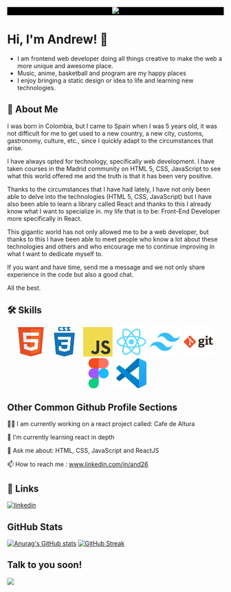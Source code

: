 
<div align="center">
  <div style="background:#000000;">
<img src="https://media.giphy.com/media/hqU2KkjW5bE2v2Z7Q2/giphy.gif" width="550" />
  </div>
</div>

# Hi, I'm Andrew! 👋
- I am frontend web developer doing all things creative to make the web a more unique and awesome place.
- Music, anime, basketball and program are my happy places
- I enjoy bringing a static design or idea to life and learning new technologies.


## 🚀 About Me
I was born in Colombia, but I came to Spain when I was 5 years old, it was not difficult for me to get used to a new country, a new city, customs, gastronomy, culture, etc., since I quickly adapt to the circumstances that arise.

I have always opted for technology, specifically web development. I have taken courses in the Madrid community on HTML 5, CSS, JavaScript to see what this world offered me and the truth is that it has been very positive.

Thanks to the circumstances that I have had lately, I have not only been able to delve into the technologies (HTML 5, CSS, JavaScript) but I have also been able to learn a library called React and thanks to this I already know what I want to specialize in. my life that is to be:
Front-End Developer more specifically in React.

This gigantic world has not only allowed me to be a web developer, but thanks to this I have been able to meet people who know a lot about these technologies and others and who encourage me to continue improving in what I want to dedicate myself to.

If you want and have time, send me a message and we not only share experience in the code but also a good chat.

All the best.


## 🛠 Skills

<div align="center">
<div>
  <img src="https://github.com/devicons/devicon/blob/master/icons/html5/html5-original.svg" title="HTML5" alt="HTML" width="70" height="70"/>&nbsp;
  <img src="https://github.com/devicons/devicon/blob/master/icons/css3/css3-plain-wordmark.svg"  title="CSS3" alt="CSS" width="70" height="70"/>&nbsp;
  <img src="https://github.com/devicons/devicon/blob/master/icons/javascript/javascript-original.svg" title="JavaScript" alt="JavaScript" width="70" height="70"/>&nbsp;
  <img src="https://raw.githubusercontent.com/devicons/devicon/1119b9f84c0290e0f0b38982099a2bd027a48bf1/icons/react/react-original.svg" title="react" alt="react" width="70" height="70"/>&nbsp;
  <img src="https://github.com/devicons/devicon/blob/master/icons/tailwindcss/tailwindcss-plain.svg" title="TailwindCSS" alt="TailwindCSS" width="70" height="70" />&nbsp;
  <img src="https://github.com/devicons/devicon/blob/master/icons/git/git-original-wordmark.svg" title="Git" alt="Git" width="70" height="70"/>&nbsp;
  <img src="https://github.com/devicons/devicon/blob/master/icons/figma/figma-original.svg" title="Figma" alt="Figma" width="70" height="70"/>&nbsp;
  <img src="https://github.com/devicons/devicon/blob/master/icons/vscode/vscode-original.svg" title="VSCode" alt="VSCode" width="70" height="70"/>&nbsp;
 
</div>
</div>

## Other Common Github Profile Sections
👩‍💻 I am currently working on a react project called: Cafe de Altura

🧠 I'm currently learning react in depth

💬 Ask me about: HTML, CSS, JavaScript and ReactJS

📫 How to reach me : www.linkedin.com/in/and26



## 🔗 Links
[![linkedin](https://img.shields.io/badge/linkedin-0A66C2?style=for-the-badge&logo=linkedin&logoColor=white)](www.linkedin.com/in/and26)

## GitHub Stats
[![Anurag's GitHub stats](https://github-readme-stats.vercel.app/api?username=AND-26)](https://github.com/anuraghazra/github-readme-stats)
[![GitHub Streak](https://streak-stats.demolab.com/?user=AND-26)](https://git.io/streak-stats)

<h2>Talk to you soon!</h2>
</div>

![](https://komarev.com/ghpvc/?username=AND-26&style=for-the-badge)
